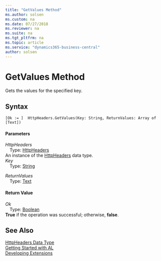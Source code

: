 ```yaml
---
title: "GetValues Method"
ms.author: solsen
ms.custom: na
ms.date: 07/27/2018
ms.reviewer: na
ms.suite: na
ms.tgt_pltfrm: na
ms.topic: article
ms.service: "dynamics365-business-central"
author: solsen
---
```

[//]: # (START>DO_NOT_EDIT)
[//]: # (IMPORTANT:Do not edit any of the content between here and the END>DO_NOT_EDIT.)
[//]: # (Any modifications should be made in the .resx files in the ModernDev repo.)
# GetValues Method
Gets the values for the specified key.

## Syntax
```
[Ok := ]  HttpHeaders.GetValues(Key: String, ReturnValues: Array of [Text])
```
#### Parameters
*HttpHeaders*  
&emsp;Type: [HttpHeaders](httpheaders-data-type.md)  
An instance of the [HttpHeaders](httpheaders-data-type.md) data type.  
*Key*  
&emsp;Type: [String](string-data-type.md)  
  
*ReturnValues*  
&emsp;Type: [Text](text-data-type.md)  
  


#### Return Value
*Ok*  
&emsp;Type: [Boolean](boolean-data-type.md)  
**True** if the operation was successful; otherwise, **false**.  
  


[//]: # (IMPORTANT: END>DO_NOT_EDIT)
## See Also
[HttpHeaders Data Type](httpheaders-data-type.md)  
[Getting Started with AL](../devenv-get-started.md)  
[Developing Extensions](../devenv-dev-overview.md)